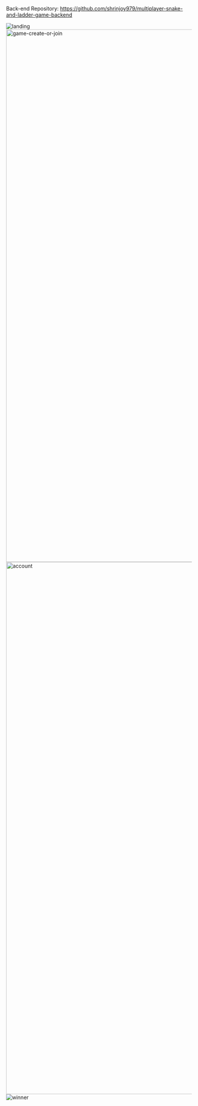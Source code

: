Back-end Repository: https://github.com/shrinjoy979/multiplayer-snake-and-ladder-game-backend



![landing](https://github.com/user-attachments/assets/67457452-73c9-45a0-b0e5-33d3dc2676a1)
<img width="1440" alt="game-create-or-join" src="https://github.com/user-attachments/assets/0f7a4684-4764-4ebf-8bfc-e7303ff94368" />
<img width="1439" alt="account" src="https://github.com/user-attachments/assets/9604dd3f-86bd-4122-ae3a-b8bbb22f526d" />
![winner](https://github.com/user-attachments/assets/abe6255c-bfa9-49e5-a1ba-76c3e1cebbc1)
